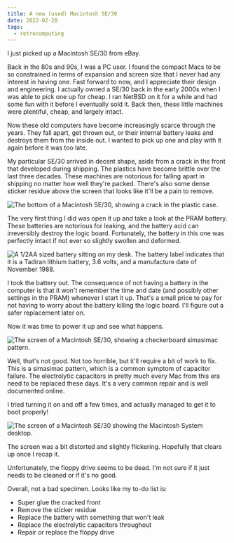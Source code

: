 ```yaml
---
title: A new (used) Macintosh SE/30
date: 2022-02-28
tags:
  - retrocomputing
---
```


I just picked up a Macintosh SE/30 from eBay.

Back in the 80s and 90s, I was a PC user. I found the compact Macs to be so constrained in terms of expansion and screen size that I never had any interest in having one. Fast forward to now, and I appreciate their design and engineering. I actually owned a SE/30 back in the early 2000s when I was able to pick one up for cheap. I ran NetBSD on it for a while and had some fun with it before I eventually sold it. Back then, these little machines were plentiful, cheap, and largely intact.

Now these old computers have become increasingly scarce through the years. They fall apart, get thrown out, or their internal battery leaks and destroys them from the inside out. I wanted to pick up one and play with it again before it was too late.

My particular SE/30 arrived in decent shape, aside from a crack in the front that developed during shipping. The plastics have become brittle over the last three decades. These machines are notorious for falling apart in shipping no matter how well they're packed. There's also some dense sticker residue above the screen that looks like it'll be a pain to remove.

![The bottom of a Macintosh SE/30, showing a crack in the plastic case.](se30-crack.jpg)

The very first thing I did was open it up and take a look at the PRAM battery. These batteries are notorious for leaking, and the battery acid can irreversibly destroy the logic board. Fortunately, the battery in this one was perfectly intact if not ever so slightly swollen and deformed.

![A 1/2AA sized battery sitting on my desk. The battery label indicates that it is a Tadiran lithium battery, 3.6 volts, and a manufacture date of November 1988.](se30-battery.jpg)

I took the battery out. The consequence of not having a battery in the computer is that it won't remember the time and date (and possibly other settings in the PRAM) whenever I start it up. That's a small price to pay for not having to worry about the battery killing the logic board. I'll figure out a safer replacement later on.

Now it was time to power it up and see what happens.

![The screen of a Macintosh SE/30, showing a checkerboard simasimac pattern.](se30-simasimac.jpg)

Well, that's not good. Not too horrible, but it'll require a bit of work to fix. This is a simasimac pattern, which is a common symptom of capacitor failure. The electrolytic capacitors in pretty much every Mac from this era need to be replaced these days. It's a very common repair and is well documented online.

I tried turning it on and off a few times, and actually managed to get it to boot properly!

![The screen of a Macintosh SE/30 showing the Macintosh System desktop.](se30-screen.jpg)

The screen was a bit distorted and slightly flickering. Hopefully that clears up once I recap it.

Unfortunately, the floppy drive seems to be dead. I'm not sure if it just needs to be cleaned or if it's no good.

Overall, not a bad specimen. Looks like my to-do list is:

* Super glue the cracked front
* Remove the sticker residue
* Replace the battery with something that won't leak
* Replace the electrolytic capacitors throughout
* Repair or replace the floppy drive
